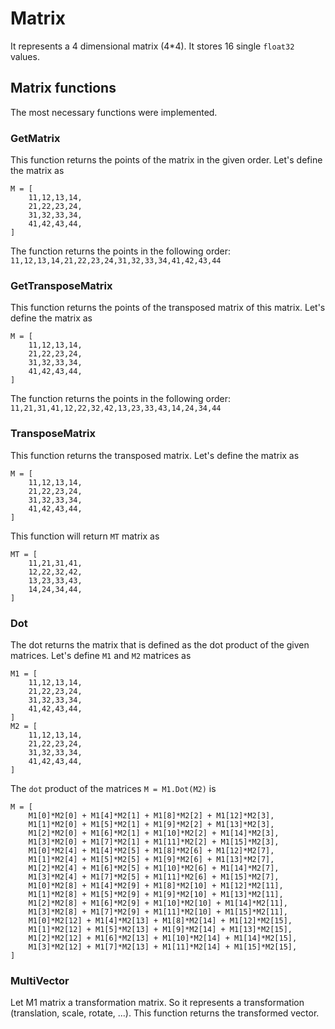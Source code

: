 # Matrix

It represents a 4 dimensional matrix (4\*4). It stores 16 single `float32` values.

## Matrix functions

The most necessary functions were implemented.

### GetMatrix

This function returns the points of the matrix in the given order. Let's define the matrix as

```
M = [
    11,12,13,14,
    21,22,23,24,
    31,32,33,34,
    41,42,43,44,
]
```

The function returns the points in the following order: `11,12,13,14,21,22,23,24,31,32,33,34,41,42,43,44`

### GetTransposeMatrix

This function returns the points of the transposed matrix of this matrix. Let's define the matrix as

```
M = [
    11,12,13,14,
    21,22,23,24,
    31,32,33,34,
    41,42,43,44,
]
```

The function returns the points in the following order: `11,21,31,41,12,22,32,42,13,23,33,43,14,24,34,44`

### TransposeMatrix

This function returns the transposed matrix. Let's define the matrix as

```
M = [
    11,12,13,14,
    21,22,23,24,
    31,32,33,34,
    41,42,43,44,
]
```

This function will return `MT` matrix as

```
MT = [
    11,21,31,41,
    12,22,32,42,
    13,23,33,43,
    14,24,34,44,
]
```

### Dot

The dot returns the matrix that is defined as the dot product of the given matrices. Let's define `M1` and `M2` matrices as

```
M1 = [
    11,12,13,14,
    21,22,23,24,
    31,32,33,34,
    41,42,43,44,
]
M2 = [
    11,12,13,14,
    21,22,23,24,
    31,32,33,34,
    41,42,43,44,
]
```

The `dot` product of the matrices `M = M1.Dot(M2)` is

```
M = [
    M1[0]*M2[0] + M1[4]*M2[1] + M1[8]*M2[2] + M1[12]*M2[3],
    M1[1]*M2[0] + M1[5]*M2[1] + M1[9]*M2[2] + M1[13]*M2[3],
    M1[2]*M2[0] + M1[6]*M2[1] + M1[10]*M2[2] + M1[14]*M2[3],
    M1[3]*M2[0] + M1[7]*M2[1] + M1[11]*M2[2] + M1[15]*M2[3],
    M1[0]*M2[4] + M1[4]*M2[5] + M1[8]*M2[6] + M1[12]*M2[7],
    M1[1]*M2[4] + M1[5]*M2[5] + M1[9]*M2[6] + M1[13]*M2[7],
    M1[2]*M2[4] + M1[6]*M2[5] + M1[10]*M2[6] + M1[14]*M2[7],
    M1[3]*M2[4] + M1[7]*M2[5] + M1[11]*M2[6] + M1[15]*M2[7],
    M1[0]*M2[8] + M1[4]*M2[9] + M1[8]*M2[10] + M1[12]*M2[11],
    M1[1]*M2[8] + M1[5]*M2[9] + M1[9]*M2[10] + M1[13]*M2[11],
    M1[2]*M2[8] + M1[6]*M2[9] + M1[10]*M2[10] + M1[14]*M2[11],
    M1[3]*M2[8] + M1[7]*M2[9] + M1[11]*M2[10] + M1[15]*M2[11],
    M1[0]*M2[12] + M1[4]*M2[13] + M1[8]*M2[14] + M1[12]*M2[15],
    M1[1]*M2[12] + M1[5]*M2[13] + M1[9]*M2[14] + M1[13]*M2[15],
    M1[2]*M2[12] + M1[6]*M2[13] + M1[10]*M2[14] + M1[14]*M2[15],
    M1[3]*M2[12] + M1[7]*M2[13] + M1[11]*M2[14] + M1[15]*M2[15],
]
```

### MultiVector

Let M1 matrix a transformation matrix. So it represents a transformation (translation, scale, rotate, ...). This function returns the transformed vector.
